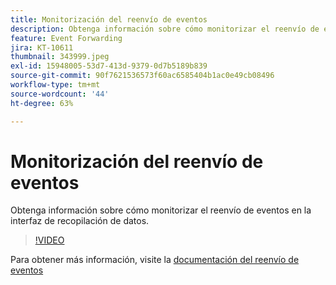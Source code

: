 ```yaml
---
title: Monitorización del reenvío de eventos
description: Obtenga información sobre cómo monitorizar el reenvío de eventos en la interfaz de recopilación de datos.
feature: Event Forwarding
jira: KT-10611
thumbnail: 343999.jpeg
exl-id: 15948005-53d7-413d-9379-0d7b5189b839
source-git-commit: 90f7621536573f60ac6585404b1ac0e49cb08496
workflow-type: tm+mt
source-wordcount: '44'
ht-degree: 63%

---
```


# Monitorización del reenvío de eventos

Obtenga información sobre cómo monitorizar el reenvío de eventos en la interfaz de recopilación de datos.

>[!VIDEO](https://video.tv.adobe.com/v/343999?quality=12&learn=on)

Para obtener más información, visite la [documentación del reenvío de eventos](https://experienceleague.adobe.com/docs/experience-platform/tags/event-forwarding/overview.html)
